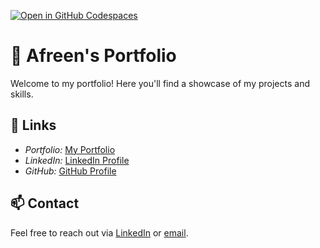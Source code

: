 [![Open in GitHub Codespaces](https://github.com/codespaces/badge.svg)](https://github.com/codespaces/new?hide_repo_select=true&ref=main&repo=526682619)

# 🌟 Afreen's Portfolio

Welcome to my portfolio! Here you'll find a showcase of my projects and skills.

## 🔗 Links

- *Portfolio:* [My Portfolio](https://afreen2302.github.io/My-Portfolio/)
- *LinkedIn:* [LinkedIn Profile](https://linkedin.com/in/afreen-s-6b3882227)
- *GitHub:* [GitHub Profile](https://github.com/Afreen2302)

## 📫 Contact

Feel free to reach out via [LinkedIn](https://linkedin.com/in/afreen-s-6b3882227) or [email](mailto:afreenshajakhan23@gmail.com).
